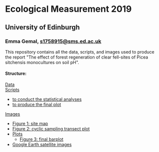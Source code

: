 # Ecological Measurement 2019
## University of Edinburgh 
### Emma Gemal, s1758915@sms.ed.ac.uk

This repository contains all the data, scripts, and images used to produce the report "The effect of forest regeneration of clear fell-sites of Picea sitchensis monocultures on soil pH".

#### Structure:
[Data](https://github.com/emmagemal/Ecological_Measurement/tree/master/Data) </br>
[Scripts](https://github.com/emmagemal/Ecological_Measurement/tree/master/R_scripts)
  - [to conduct the statistical analyses](https://github.com/emmagemal/Ecological_Measurement/blob/master/R_scripts/stats-soil-ph.R)
  - [to produce the final plot](https://github.com/emmagemal/Ecological_Measurement/blob/master/R_scripts/barplot_soilph.R) 
  
[Images](https://github.com/emmagemal/Ecological_Measurement/tree/master/Images)
  - [Figure 1: site map](https://github.com/emmagemal/Ecological_Measurement/blob/master/Images/sitemap.jpg)
  - [Figure 2: cyclic sampling transect plot](https://github.com/emmagemal/Ecological_Measurement/blob/master/Images/transectplot.jpg)
  - [Plots](https://github.com/emmagemal/Ecological_Measurement/tree/master/Images/Graphs)
    - [Figure 3: final barplot](https://github.com/emmagemal/Ecological_Measurement/blob/master/Images/Graphs/bw_plot.png)
  - [Google Earth satellite images](https://github.com/emmagemal/Ecological_Measurement/tree/master/Images/Google_satellite)
  
